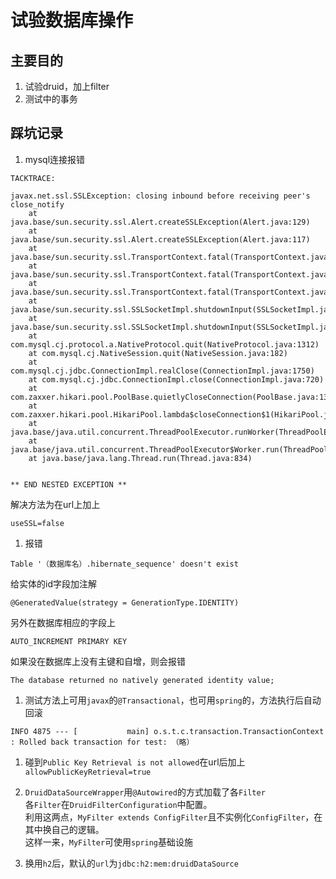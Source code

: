 # 试验数据库操作

## 主要目的

1. 试验druid，加上filter
1. 测试中的事务

## 踩坑记录

1. mysql连接报错
```
TACKTRACE:
 
javax.net.ssl.SSLException: closing inbound before receiving peer's close_notify
    at java.base/sun.security.ssl.Alert.createSSLException(Alert.java:129)
    at java.base/sun.security.ssl.Alert.createSSLException(Alert.java:117)
    at java.base/sun.security.ssl.TransportContext.fatal(TransportContext.java:308)
    at java.base/sun.security.ssl.TransportContext.fatal(TransportContext.java:264)
    at java.base/sun.security.ssl.TransportContext.fatal(TransportContext.java:255)
    at java.base/sun.security.ssl.SSLSocketImpl.shutdownInput(SSLSocketImpl.java:645)
    at java.base/sun.security.ssl.SSLSocketImpl.shutdownInput(SSLSocketImpl.java:624)
    at com.mysql.cj.protocol.a.NativeProtocol.quit(NativeProtocol.java:1312)
    at com.mysql.cj.NativeSession.quit(NativeSession.java:182)
    at com.mysql.cj.jdbc.ConnectionImpl.realClose(ConnectionImpl.java:1750)
    at com.mysql.cj.jdbc.ConnectionImpl.close(ConnectionImpl.java:720)
    at com.zaxxer.hikari.pool.PoolBase.quietlyCloseConnection(PoolBase.java:135)
    at com.zaxxer.hikari.pool.HikariPool.lambda$closeConnection$1(HikariPool.java:441)
    at java.base/java.util.concurrent.ThreadPoolExecutor.runWorker(ThreadPoolExecutor.java:1128)
    at java.base/java.util.concurrent.ThreadPoolExecutor$Worker.run(ThreadPoolExecutor.java:628)
    at java.base/java.lang.Thread.run(Thread.java:834)
 
 
** END NESTED EXCEPTION **
```
解决方法为在url上加上
```
useSSL=false
```

1. 报错
```
Table '（数据库名）.hibernate_sequence' doesn't exist
```
给实体的id字段加注解
```
@GeneratedValue(strategy = GenerationType.IDENTITY)
```
另外在数据库相应的字段上
```
AUTO_INCREMENT PRIMARY KEY
```
如果没在数据库上没有主键和自增，则会报错
```
The database returned no natively generated identity value;
```

1. 测试方法上可用```javax```的```@Transactional```，也可用```spring```的，方法执行后自动回滚
```
INFO 4875 --- [           main] o.s.t.c.transaction.TransactionContext   : Rolled back transaction for test: （略）
```

1. 碰到```Public Key Retrieval is not allowed```在url后加上```allowPublicKeyRetrieval=true```

1. ```DruidDataSourceWrapper```用```@Autowired```的方式加载了各```Filter```  
各```Filter```在```DruidFilterConfiguration```中配置。  
利用这两点，```MyFilter extends ConfigFilter```且不实例化```ConfigFilter```，在其中换自己的逻辑。  
这样一来，```MyFilter```可使用```spring```基础设施

1. 换用```h2```后，默认的```url```为```jdbc:h2:mem:druidDataSource```